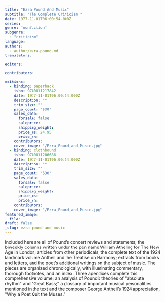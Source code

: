 ```yaml
---
title: "Ezra Pound And Music"
subtitle: "The Complete Criticism "
date: 1977-11-01T06:00:54.000Z
series:
genre: "nonfiction"
subgenre:
  - "criticism"
language:
authors:
  - author/ezra-pound.md
translators:

editors:

contributors:

editions:
  - binding: paperback
    isbn: 9780811217842
    date: 1977-11-01T06:00:54.000Z
    description: ""
    trim_size: ""
    page_count: "530"
    sales_data:
      forsale: false
      saleprice:
      shipping_weight:
      price_us: 24.95
      price_cn:
    contributors:
    cover_image: "/Ezra_Pound_and_Music.jpg"
  - binding: clothbound
    isbn: 9780811206686
    date: 1977-11-01T06:00:54.000Z
    description: ""
    trim_size: ""
    page_count: "530"
    sales_data:
      forsale: false
      saleprice:
      shipping_weight:
      price_us:
      price_cn:
    contributors:
    cover_image: "/Ezra_Pound_and_Music.jpg"
featured_image:
  file:
draft: false
_slug: ezra-pound-and-music
---
```


Included here are all of Pound’s concert reviews and statements; the biweekly columns written under the pen name William Atheling for The New Age in London; articles from other periodicals; the complete text of the 1924 landmark volume Antheil and the Treatise on Harmony; extracts from books and letters, and the poet’s additional writings on the subject of music. The pieces are organized chronologically, with illuminating commentary, thorough footnotes, and an index. Three apendixes complete this comprehensive volume; an analysis of Pound’s theories of "absolute rhythm" and "Great Bass;" a glossary of important musical personalities mentioned in the text and the composer George Antheil’s 1924 appreciation, "Why a Poet Quit the Muses."

